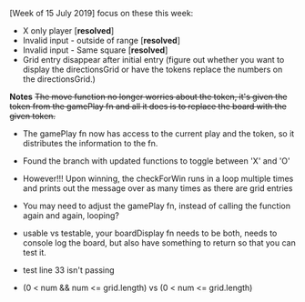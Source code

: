 [Week of 15 July 2019]
focus on these this week:
* X only player [**resolved**]
* Invalid input - outside of range [**resolved**]
* Invalid input - Same square [**resolved**]
* Grid entry disappear after initial entry (figure out whether you want to display the directionsGrid or have the tokens replace the numbers on the directionsGrid.)

**Notes**
~~The move function no longer worries about the token, it's given the token from the gamePlay fn and all it does is to replace the board with the given token.~~

- The gamePlay fn now has access to the current play and the token, so it distributes the information to the fn.
- Found the branch with updated functions to toggle between 'X' and 'O'
- However!!! Upon winning, the checkForWin runs in a loop multiple times and prints out the message over as many times as there are grid entries

- You may need to adjust the gamePlay fn, instead of calling the function again and again, looping?

- usable vs testable, your boardDisplay fn needs to be both, needs to console log the board, but also have something to return so that you can test it.

- test line 33 isn't passing

- (0 < num && num <= grid.length) vs (0 < num <= grid.length)
